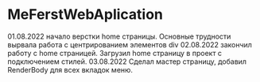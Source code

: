 # MeFerstWebAplication
01.08.2022 начало верстки home страницы. Основные трудности вырвала работа с центрированием элементов div
02.08.2022 закончил работу с home страницей. Загрузил home страницу в проект с подключением стилей.
03.08.2022 Сделал мастер страницу, добавил RenderBody для всех вкладок меню.
